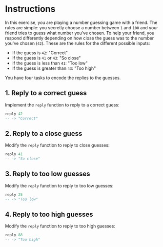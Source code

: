 # Instructions

In this exercise, you are playing a number guessing game with a friend.
The rules are simple: you secretly choose a number between `1` and `100` and your friend tries to guess what number you've chosen.
To help your friend, you respond differently depending on how close the guess was to the number you've chosen (`42`).
These are the rules for the different possible inputs:

- If the guess is `42`: "Correct"
- If the guess is `41` or `43`: "So close"
- If the guess is less than `41`: "Too low"
- If the guess is greater than `43`: "Too high"

You have four tasks to encode the replies to the guesses.

## 1. Reply to a correct guess

Implement the `reply` function to reply to a correct guess:

```haskell
reply 42
-- -> "Correct"
```

## 2. Reply to a close guess

Modify the `reply` function to reply to close guesses:

```haskell
reply 41
-- -> "So close"
```

## 3. Reply to too low guesses

Modify the `reply` function to reply to too low guesses:

```haskell
reply 25
-- -> "Too low"
```

## 4. Reply to too high guesses

Modify the `reply` function to reply to too high guesses:

```haskell
reply 88
-- -> "Too high"
```
